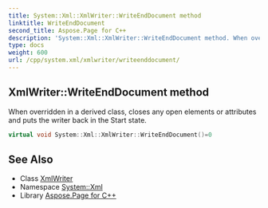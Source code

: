```yaml
---
title: System::Xml::XmlWriter::WriteEndDocument method
linktitle: WriteEndDocument
second_title: Aspose.Page for C++
description: 'System::Xml::XmlWriter::WriteEndDocument method. When overridden in a derived class, closes any open elements or attributes and puts the writer back in the Start state in C++.'
type: docs
weight: 600
url: /cpp/system.xml/xmlwriter/writeenddocument/
---
```

## XmlWriter::WriteEndDocument method


When overridden in a derived class, closes any open elements or attributes and puts the writer back in the Start state.

```cpp
virtual void System::Xml::XmlWriter::WriteEndDocument()=0
```


## See Also

* Class [XmlWriter](../)
* Namespace [System::Xml](../../)
* Library [Aspose.Page for C++](../../../)
